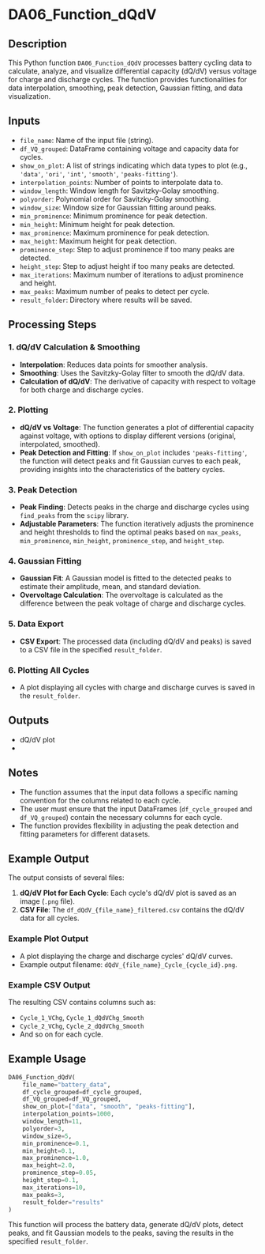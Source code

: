 # DA06_Function_dQdV

## Description

This Python function `DA06_Function_dQdV` processes battery cycling data to calculate, analyze, and visualize differential capacity (dQ/dV) versus voltage for charge and discharge cycles. The function provides functionalities for data interpolation, smoothing, peak detection, Gaussian fitting, and data visualization.

## Inputs
- `file_name`: Name of the input file (string).
- `df_VQ_grouped`: DataFrame containing voltage and capacity data for cycles.
- `show_on_plot`: A list of strings indicating which data types to plot (e.g., `'data'`, `'ori'`, `'int'`, `'smooth'`, `'peaks-fitting'`).
- `interpolation_points`: Number of points to interpolate data to.
- `window_length`: Window length for Savitzky-Golay smoothing.
- `polyorder`: Polynomial order for Savitzky-Golay smoothing.
- `window_size`: Window size for Gaussian fitting around peaks.
- `min_prominence`: Minimum prominence for peak detection.
- `min_height`: Minimum height for peak detection.
- `max_prominence`: Maximum prominence for peak detection.
- `max_height`: Maximum height for peak detection.
- `prominence_step`: Step to adjust prominence if too many peaks are detected.
- `height_step`: Step to adjust height if too many peaks are detected.
- `max_iterations`: Maximum number of iterations to adjust prominence and height.
- `max_peaks`: Maximum number of peaks to detect per cycle.
- `result_folder`: Directory where results will be saved.

## Processing Steps

### 1. dQ/dV Calculation & Smoothing

- **Interpolation**: Reduces data points for smoother analysis.
- **Smoothing**: Uses the Savitzky-Golay filter to smooth the dQ/dV data.
- **Calculation of dQ/dV**: The derivative of capacity with respect to voltage for both charge and discharge cycles.

### 2. Plotting

- **dQ/dV vs Voltage**: The function generates a plot of differential capacity against voltage, with options to display different versions (original, interpolated, smoothed).
- **Peak Detection and Fitting**: If `show_on_plot` includes `'peaks-fitting'`, the function will detect peaks and fit Gaussian curves to each peak, providing insights into the characteristics of the battery cycles.

### 3. Peak Detection

- **Peak Finding**: Detects peaks in the charge and discharge cycles using `find_peaks` from the `scipy` library.
- **Adjustable Parameters**: The function iteratively adjusts the prominence and height thresholds to find the optimal peaks based on `max_peaks`, `min_prominence`, `min_height`, `prominence_step`, and `height_step`.

### 4. Gaussian Fitting

- **Gaussian Fit**: A Gaussian model is fitted to the detected peaks to estimate their amplitude, mean, and standard deviation.
- **Overvoltage Calculation**: The overvoltage is calculated as the difference between the peak voltage of charge and discharge cycles.

### 5. Data Export

- **CSV Export**: The processed data (including dQ/dV and peaks) is saved to a CSV file in the specified `result_folder`.

### 6. Plotting All Cycles

- A plot displaying all cycles with charge and discharge curves is saved in the `result_folder`.

## Outputs
- dQ/dV plot
- 

## Notes

- The function assumes that the input data follows a specific naming convention for the columns related to each cycle.
- The user must ensure that the input DataFrames (`df_cycle_grouped` and `df_VQ_grouped`) contain the necessary columns for each cycle.
- The function provides flexibility in adjusting the peak detection and fitting parameters for different datasets.
  
## Example Output

The output consists of several files:
1. **dQ/dV Plot for Each Cycle**: Each cycle's dQ/dV plot is saved as an image (`.png` file).
2. **CSV File**: The `df_dQdV_{file_name}_filtered.csv` contains the dQ/dV data for all cycles.

### Example Plot Output

- A plot displaying the charge and discharge cycles' dQ/dV curves.
- Example output filename: `dQdV_{file_name}_Cycle_{cycle_id}.png`.

### Example CSV Output

The resulting CSV contains columns such as:
- `Cycle_1_VChg`, `Cycle_1_dQdVChg_Smooth`
- `Cycle_2_VChg`, `Cycle_2_dQdVChg_Smooth`
- And so on for each cycle.

## Example Usage

```python
DA06_Function_dQdV(
    file_name="battery_data", 
    df_cycle_grouped=df_cycle_grouped, 
    df_VQ_grouped=df_VQ_grouped, 
    show_on_plot=["data", "smooth", "peaks-fitting"], 
    interpolation_points=1000, 
    window_length=11, 
    polyorder=3, 
    window_size=5, 
    min_prominence=0.1, 
    min_height=0.1, 
    max_prominence=1.0, 
    max_height=2.0, 
    prominence_step=0.05, 
    height_step=0.1, 
    max_iterations=10, 
    max_peaks=3, 
    result_folder="results"
)
```

This function will process the battery data, generate dQ/dV plots, detect peaks, and fit Gaussian models to the peaks, saving the results in the specified `result_folder`.
